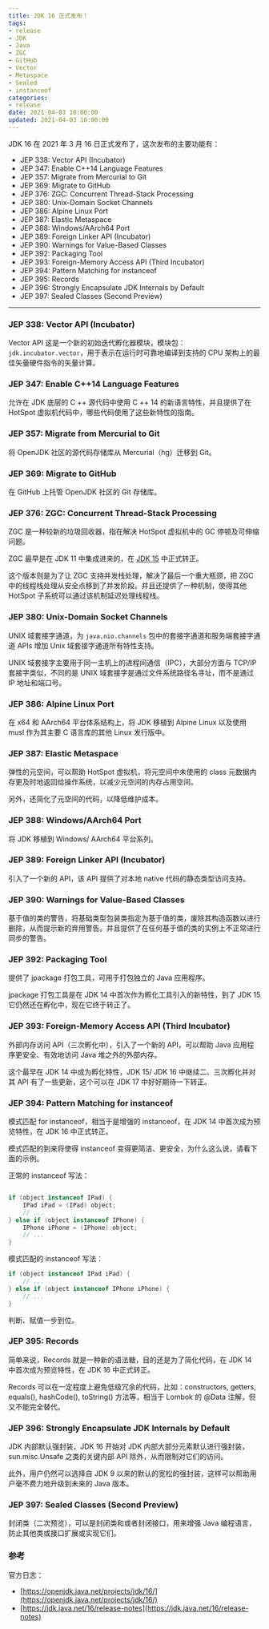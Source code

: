 ```yaml
---
title: JDK 16 正式发布！
tags:
- release
- JDK
- Java
- ZGC
- GitHub
- Vector
- Metaspace
- Sealed
- instanceof
categories:
- release
date: 2021-04-03 10:00:00
updated: 2021-04-03 10:00:00
---
```


JDK 16 在 2021 年 3 月 16 日正式发布了，这次发布的主要功能有：

- JEP 338: Vector API (Incubator)
- JEP 347: Enable C++14 Language Features
- JEP 357: Migrate from Mercurial to Git
- JEP 369: Migrate to GitHub
- JEP 376: ZGC: Concurrent Thread-Stack Processing
- JEP 380: Unix-Domain Socket Channels
- JEP 386: Alpine Linux Port
- JEP 387: Elastic Metaspace
- JEP 388: Windows/AArch64 Port
- JEP 389: Foreign Linker API (Incubator)
- JEP 390: Warnings for Value-Based Classes
- JEP 392: Packaging Tool
- JEP 393: Foreign-Memory Access API (Third Incubator)
- JEP 394: Pattern Matching for instanceof
- JEP 395: Records
- JEP 396: Strongly Encapsulate JDK Internals by Default
- JEP 397: Sealed Classes (Second Preview)

<!-- more -->

---

### JEP 338: Vector API (Incubator)

Vector API 这是一个新的初始迭代孵化器模块，模块包：`jdk.incubator.vector`，用于表示在运行时可靠地编译到支持的 CPU 架构上的最佳矢量硬件指令的矢量计算。

### JEP 347: Enable C++14 Language Features

允许在 JDK 底层的 C ++ 源代码中使用 C ++ 14 的新语言特性，并且提供了在 HotSpot 虚拟机代码中，哪些代码使用了这些新特性的指南。

### JEP 357: Migrate from Mercurial to Git

将 OpenJDK 社区的源代码存储库从 Mercurial（hg）迁移到 Git。

### JEP 369: Migrate to GitHub

在 GitHub 上托管 OpenJDK 社区的 Git 存储库。

### JEP 376: ZGC: Concurrent Thread-Stack Processing

ZGC 是一种较新的垃圾回收器，指在解决 HotSpot 虚拟机中的 GC 停顿及可伸缩问题。

ZGC 最早是在 JDK 11 中集成进来的，在 [JDK 15](https://yonghong.tech/release/jdk-15/) 中正式转正。

这个版本则是为了让 ZGC 支持并发栈处理，解决了最后一个重大瓶颈，把 ZGC 中的线程栈处理从安全点移到了并发阶段。并且还提供了一种机制，使得其他 HotSpot 子系统可以通过该机制延迟处理线程栈。

### JEP 380: Unix-Domain Socket Channels

UNIX 域套接字通道，为 `java.nio.channels` 包中的套接字通道和服务端套接字通道 APIs 增加 Unix 域套接字通道所有特性支持。

UNIX 域套接字主要用于同一主机上的进程间通信（IPC），大部分方面与 TCP/IP套接字类似，不同的是 UNIX 域套接字是通过文件系统路径名寻址，而不是通过 IP 地址和端口号。

### JEP 386: Alpine Linux Port

在 x64 和 AArch64 平台体系结构上，将 JDK 移植到 Alpine Linux 以及使用 musl 作为其主要 C 语言库的其他 Linux 发行版中。

### JEP 387: Elastic Metaspace

弹性的元空间，可以帮助 HotSpot 虚拟机，将元空间中未使用的 class 元数据内存更及时地返回给操作系统，以减少元空间的内存占用空间。

另外，还简化了元空间的代码，以降低维护成本。

### JEP 388: Windows/AArch64 Port

将 JDK 移植到 Windows/ AArch64 平台系列。

### JEP 389: Foreign Linker API (Incubator)

引入了一个新的 API，该 API 提供了对本地 native 代码的静态类型访问支持。

### JEP 390: Warnings for Value-Based Classes

基于值的类的警告，将基础类型包装类指定为基于值的类，废除其构造函数以进行删除，从而提示新的弃用警告。并且提供了在任何基于值的类的实例上不正常进行同步的警告。

### JEP 392: Packaging Tool

提供了 jpackage 打包工具，可用于打包独立的 Java 应用程序。

jpackage 打包工具是在 JDK 14 中首次作为孵化工具引入的新特性，到了 JDK 15 它仍然还在孵化中，现在它终于转正了。

### JEP 393: Foreign-Memory Access API (Third Incubator)

外部内存访问 API（三次孵化中），引入了一个新的 API，可以帮助 Java 应用程序更安全、有效地访问 Java 堆之外的外部内存。

这个最早在 JDK 14 中成为孵化特性，JDK 15/ JDK 16 中继续二、三次孵化并对其 API 有了一些更新，这个可以在 JDK 17 中好好期待一下转正。

### JEP 394: Pattern Matching for instanceof

模式匹配 for instanceof，相当于是增强的 instanceof，在 JDK 14 中首次成为预览特性，在 JDK 16 中正式转正。

模式匹配的到来将使得 instanceof 变得更简洁、更安全，为什么这么说，请看下面的示例。

正常的 instanceof 写法：

```java

if (object instanceof IPad) {
    IPad iPad = (IPad) object;
    // ...
} else if (object instanceof IPhone) {
    IPhone iPhone = (IPhone) object;
    // ...
}
```

模式匹配的 instanceof 写法：

```java
if (object instanceof IPad iPad) {
    // ...
} else if (object instanceof IPhone iPhone) {
    // ...
}
```

判断、赋值一步到位。

### JEP 395: Records

简单来说，Records 就是一种新的语法糖，目的还是为了简化代码，在 JDK 14 中首次成为预览特性，在 JDK 16 中正式转正。

Records 可以在一定程度上避免低级冗余的代码，比如：constructors, getters, equals(), hashCode(), toString() 方法等，相当于 Lombok 的 @Data 注解，但又不能完全替代。

### JEP 396: Strongly Encapsulate JDK Internals by Default

JDK 内部默认强封装，JDK 16 开始对 JDK 内部大部分元素默认进行强封装，sun.misc.Unsafe 之类的关键内部 API 除外，从而限制对它们的访问。

此外，用户仍然可以选择自 JDK 9 以来的默认的宽松的强封装，这样可以帮助用户毫不费力地升级到未来的 Java 版本。

### JEP 397: Sealed Classes (Second Preview)

封闭类（二次预览），可以是封闭类和或者封闭接口，用来增强 Java 编程语言，防止其他类或接口扩展或实现它们。

### 参考

官方日志：

- [https://openjdk.java.net/projects/jdk/16/](https://openjdk.java.net/projects/jdk/16/)
- [https://jdk.java.net/16/release-notes](https://jdk.java.net/16/release-notes)


